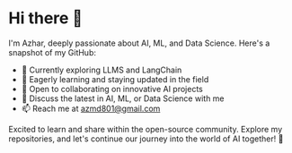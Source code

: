 # Hi there 👋

I'm Azhar, deeply passionate about AI, ML, and Data Science. Here's a snapshot of my GitHub:

- 🔭 Currently exploring LLMS and LangChain
- 🌱 Eagerly learning and staying updated in the field
- 👯 Open to collaborating on innovative AI projects
- 💬 Discuss the latest in AI, ML, or Data Science with me
- 📫 Reach me at azmd801@gmail.com

Excited to learn and share within the open-source community. Explore my repositories, and let's continue our journey into the world of AI together! 🚀
